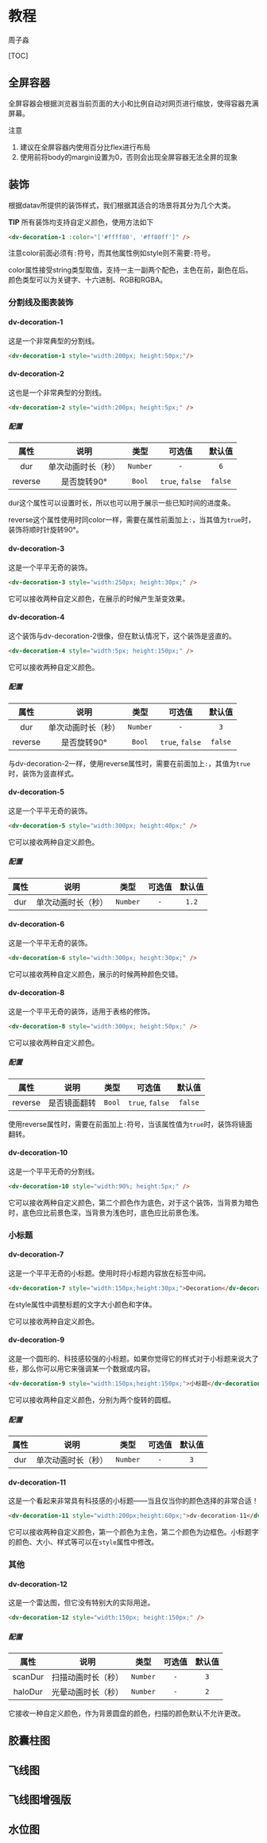# 教程

周子淼

[TOC]

## 全屏容器

全屏容器会根据浏览器当前页面的大小和比例自动对网页进行缩放，使得容器充满屏幕。

注意

1. 建议在全屏容器内使用百分比flex进行布局
2. 使用前将body的margin设置为0，否则会出现全屏容器无法全屏的现象

## 装饰

根据datav所提供的装饰样式，我们根据其适合的场景将其分为几个大类。

**TIP** 所有装饰均支持自定义颜色，使用方法如下

```html
<dv-decoration-1 :color="['#ffff80', '#ff80ff']" />
```
注意color前面必须有`:`符号，而其他属性例如style则不需要`:`符号。

color属性接受string类型取值，支持一主一副两个配色，主色在前，副色在后。颜色类型可以为关键字、十六进制、RGB和RGBA。

### 分割线及图表装饰

#### dv-decoration-1

这是一个非常典型的分割线。
```html
<dv-decoration-1 style="width:200px; height:50px;"/>
```

#### dv-decoration-2

这也是一个非常典型的分割线。
```html
<dv-decoration-2 style="width:200px; height:5px;" />
```
##### 配置
|      属性       |    说明    |    类型    | 可选值 | 默认值 |
| :-------------: | :--------: | :--------: | :----: | :----: |
|     dur      | 单次动画时长（秒） | `Number` |  `-`   |  `6`   |
|    reverse   | 是否旋转90°  | `Bool` | `true`, `false`| `false` |

dur这个属性可以设置时长，所以也可以用于展示一些已知时间的进度条。

reverse这个属性使用时同color一样，需要在属性前面加上`:`，当其值为`true`时，装饰将顺时针旋转90°。

#### dv-decoration-3

这是一个平平无奇的装饰。

```html
<dv-decoration-3 style="width:250px; height:30px;" />
```
它可以接收两种自定义颜色，在展示的时候产生渐变效果。

#### dv-decoration-4

这个装饰与dv-decoration-2很像，但在默认情况下，这个装饰是竖直的。

```html
<dv-decoration-4 style="width:5px; height:150px;" />
```

它可以接收两种自定义颜色。

##### 配置
|      属性       |    说明    |    类型    | 可选值 | 默认值 |
| :-------------: | :--------: | :--------: | :----: | :----: |
|     dur      | 单次动画时长（秒） | `Number` |  `-`   |  `3`   |
|    reverse   | 是否旋转90°  | `Bool` | `true`, `false`| `false` |
与dv-decoration-2一样，使用reverse属性时，需要在前面加上`:`，其值为`true`时，装饰为竖直样式。

#### dv-decoration-5
这是一个平平无奇的装饰。
```html
<dv-decoration-5 style="width:300px; height:40px;" />
```

它可以接收两种自定义颜色。

##### 配置
|      属性       |    说明    |    类型    | 可选值 | 默认值 |
| :-------------: | :--------: | :--------: | :----: | :----: |
|     dur      | 单次动画时长（秒） | `Number` |  `-`   |  `1.2`   |

#### dv-decoration-6

这是一个平平无奇的装饰。
```html
<dv-decoration-6 style="width:300px; height:30px;" />
```

它可以接收两种自定义颜色，展示的时候两种颜色交错。

#### dv-decoration-8

这是一个平平无奇的装饰，适用于表格的修饰。

```html
<dv-decoration-8 style="width:300px; height:50px;" />
```

它可以接收两种自定义颜色。

##### 配置

|      属性       |    说明    |    类型    | 可选值 | 默认值 |
| :-------------: | :--------: | :--------: | :----: | :----: |
|    reverse   | 是否镜面翻转  | `Bool` | `true`, `false`| `false` |

使用reverse属性时，需要在前面加上`:`符号，当该属性值为`true`时，装饰将镜面翻转。

#### dv-decoration-10

这是一个平平无奇的分割线。

```html
<dv-decoration-10 style="width:90%; height:5px;" />
```

它可以接收两种自定义颜色，第二个颜色作为底色，对于这个装饰，当背景为暗色时，底色应比前景色深，当背景为浅色时，底色应比前景色浅。


### 小标题

#### dv-decoration-7

这是一个平平无奇的小标题。使用时将小标题内容放在标签中间。

```html
<dv-decoration-7 style="width:150px;height:30px;">Decoration</dv-decoration-7>
```

在style属性中调整标题的文字大小颜色和字体。

它可以接收两种自定义颜色。

#### dv-decoration-9

这是一个圆形的、科技感较强的小标题。如果你觉得它的样式对于小标题来说大了些，那么你可以用它来强调某一个数据或内容。

```html
<dv-decoration-9 style="width:150px;height:150px;">小标题</dv-decoration-9>
```

它可以接收两种自定义颜色，分别为两个旋转的圆框。

##### 配置

|      属性       |    说明    |    类型    | 可选值 | 默认值 |
| :-------------: | :--------: | :--------: | :----: | :----: |
|    dur   | 单次动画时长（秒）  | `Number` | `-` | `3` |

#### dv-decoration-11

这是一个看起来非常具有科技感的小标题——当且仅当你的颜色选择的非常合适！

```html
<dv-decoration-11 style="width:200px;height:60px;">dv-decoration-11</dv-decoration-11>
```

它可以接收两种自定义颜色，第一个颜色为主色，第二个颜色为边框色。小标题字的颜色、大小、样式等可以在`style`属性中修改。

### 其他

#### dv-decoration-12

这是一个雷达图，但它没有特别大的实际用途。

```html
<dv-decoration-12 style="width:150px; height:150px;" />
```

##### 配置

|      属性       |    说明    |    类型    | 可选值 | 默认值 |
| :-------------: | :--------: | :--------: | :----: | :----: |
|    scanDur   | 扫描动画时长（秒）  | `Number` | `-` | `3` |
|    haloDur   | 光晕动画时长（秒）  | `Number` | `-` | `2` |

它接收一种自定义颜色，作为背景圆盘的颜色，扫描的颜色默认不允许更改。

## 胶囊柱图
## 飞线图
## 飞线图增强版
## 水位图